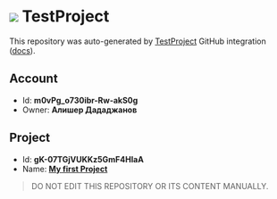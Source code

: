 # ![](https://s3.amazonaws.com/storage-static.testproject.io/logos/TP-Logo-Square.svg) TestProject

This repository was auto-generated by [TestProject](https://testproject.io) GitHub integration ([docs](https://docs.testproject.io/testproject-integrations/github-integration)).

## Account
* Id: **m0vPg_o730ibr-Rw-akS0g**
* Owner: **Алишер Дададжанов**

## Project
* Id: **gK-07TGjVUKKz5GmF4HlaA**
* Name: **[My first Project](https://app.testproject.io/#/projects/1120248/tests)**

> DO NOT EDIT THIS REPOSITORY OR ITS CONTENT MANUALLY.